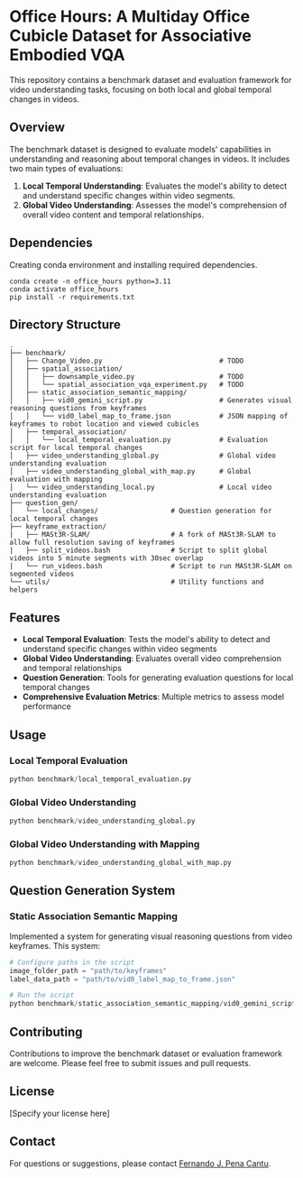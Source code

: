 # Office Hours: A Multiday Office Cubicle Dataset for Associative Embodied VQA
This repository contains a benchmark dataset and evaluation framework for video understanding tasks, focusing on both local and global temporal changes in videos.

## Overview
The benchmark dataset is designed to evaluate models' capabilities in understanding and reasoning about temporal changes in videos. It includes two main types of evaluations:

1. **Local Temporal Understanding**: Evaluates the model's ability to detect and understand specific changes within video segments.
2. **Global Video Understanding**: Assesses the model's comprehension of overall video content and temporal relationships.


## Dependencies
Creating conda environment and installing required dependencies.
```shell
conda create -n office_hours python=3.11
conda activate office_hours
pip install -r requirements.txt
```

## Directory Structure
```
.
├── benchmark/
│   ├── Change_Video.py                             # TODO
│   ├── spatial_association/
│   │   ├── downsample_video.py                     # TODO
│   │   └── spatial_association_vqa_experiment.py   # TODO
│   ├── static_association_semantic_mapping/
│   │   ├── vid0_gemini_script.py                   # Generates visual reasoning questions from keyframes
│   │   └── vid0_label_map_to_frame.json            # JSON mapping of keyframes to robot location and viewed cubicles
│   ├── temporal_association/
│   │   └── local_temporal_evaluation.py            # Evaluation script for local temporal changes
│   ├── video_understanding_global.py               # Global video understanding evaluation
│   ├── video_understanding_global_with_map.py      # Global evaluation with mapping
│   └── video_understanding_local.py                # Local video understanding evaluation
├── question_gen/
│   └── local_changes/                  # Question generation for local temporal changes
├── keyframe_extraction/
|   ├── MASt3R-SLAM/                    # A fork of MASt3R-SLAM to allow full resolution saving of keyframes
|   ├── split_videos.bash               # Script to split global videos into 5 minute segments with 30sec overlap
|   └── run_videos.bash                 # Script to run MASt3R-SLAM on segmented videos
└── utils/                              # Utility functions and helpers
```

## Features
- **Local Temporal Evaluation**: Tests the model's ability to detect and understand specific changes within video segments
- **Global Video Understanding**: Evaluates overall video comprehension and temporal relationships
- **Question Generation**: Tools for generating evaluation questions for local temporal changes
- **Comprehensive Evaluation Metrics**: Multiple metrics to assess model performance

## Usage

### Local Temporal Evaluation
```python
python benchmark/local_temporal_evaluation.py
```

### Global Video Understanding
```python
python benchmark/video_understanding_global.py
```

### Global Video Understanding with Mapping
```python
python benchmark/video_understanding_global_with_map.py
```

## Question Generation System

### Static Association Semantic Mapping
Implemented a system for generating visual reasoning questions from video keyframes. This system:
```python
# Configure paths in the script
image_folder_path = "path/to/keyframes"
label_data_path = "path/to/vid0_label_map_to_frame.json"

# Run the script
python benchmark/static_association_semantic_mapping/vid0_gemini_script.py
```

## Contributing
Contributions to improve the benchmark dataset or evaluation framework are welcome. Please feel free to submit issues and pull requests.

## License
[Specify your license here]

## Contact
For questions or suggestions, please contact [Fernando J. Pena Cantu](mailto:fjpenaca@uwaterloo.ca).
